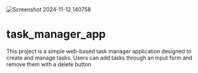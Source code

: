 ![Screenshot 2024-11-12 140758](https://github.com/user-attachments/assets/e2034fc9-61b9-40cf-9794-ead5e1d9f119)
# task_manager_app
This project is a simple web-based task manager application designed to create and manage tasks. Users can add tasks through an input form and remove them with a delete button
